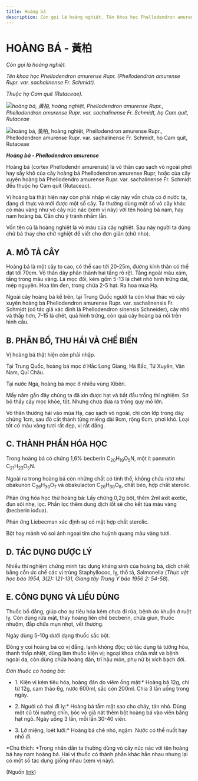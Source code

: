 ```yaml
---
title: Hoàng bá
description: Còn gọi là hoàng nghiệt. Tên khoa học Phellodendron amurense Rupr. (Phellodendron amurense Rupr. var. sachalinense Fr. Schmidt). Thuộc họ Cam quít (Rutaceae). Hoàng bá (cortex Phellodendri amurensis) là vỏ thân cạo sạch vỏ ngoài phơi hay sấy khô của cây hoàng bá Phellodendron amurense Rupr, hoặc của cây xuyên hoàng bá Phellodendro amurense Rupr. var. sachalinense Fr. Schmidt đều thuộc họ Cam quít (Rutaceac).
---
```

# HOÀNG BÁ - 黃柏

*Còn gọi là hoàng nghiệt.*

*Tên khoa học Phellodendron amurense Rupr. (Phellodendron amurense Rupr. var. sachalinense Fr. Schmidt).*

*Thuộc họ Cam quít (Rutaceae).*

*![hoàng bá, 黃柏, hoàng nghiệt, Phellodendron amurense Rupr., Phellodendron amurense Rupr. var. sachalinense Fr. Schmidt, họ Cam quít, Rutaceae](/imgs/do-tat-loi/ctvvtvn/hoang-ba.jpg)*

![hoàng bá, 黃柏, hoàng nghiệt, Phellodendron amurense Rupr., Phellodendron amurense Rupr. var. sachalinense Fr. Schmidt, họ Cam quít, Rutaceae](/imgs/do-tat-loi/ctvvtvn/hoang-ba-2.jpg)

***Hoàng bá - Phellodendron amurense***

Hoàng bá (cortex Phellodendri amurensis) là vỏ thân cạo sạch vỏ ngoài phơi hay sấy khô của cây hoàng bá Phellodendron amurense Rupr, hoặc của cây xuyên hoàng bá Phellodendro amurense Rupr. var. sachalinense Fr. Schmidt đều thuộc họ Cam quít (Rutaceac).

Vị hoàng bá thật hiện nay còn phải nhập vì cây này vốn chưa có ở nước ta, đang di thực và mới được một số cây. Ta thường dùng một số vỏ cây khác có màu vàng như vỏ cây núc nác (xem vị này) với tên hoàng bá nam, hay nam hoàng bá. Cần chú ý tránh nhầm lẫn.

Vốn tên cũ là hoàng nghiệt là vỏ màu của cây nghiệt. Sau này người ta dùng chữ bá thay cho chữ nghiệt để viết cho đơn giản (chữ nho).

## A. MÔ TẢ CÂY

Hoàng bá là một cây to cao, có thể cao tới 20-25m, đường kính thân có thể đạt tới 70cm. Vỏ thân dày phân thành hai tầng rõ rệt. Tầng ngoài màu xám, tầng trong màu vàng. Lá mọc đối, kém gồm 5-13 lá chét nhỏ hình trứng dài, mép nguyên. Hoa tím đen, trong chứa 2-5 hạt. Ra hoa mùa Hạ.

Ngoài cây hoàng bá kể trên, tại Trung Quốc người ta còn khai thác vỏ cây xuyên hoàng bá Phellodendron amurense Rupr. var. sachalinensis Fr. Schmidt (có tác giả xác định là Phellodendron sinensis Schneider), cây nhỏ và thấp hơn, 7-15 lá chét, quả hình trứng, còn quả cây hoàng bá nói trên hình cầu.

## B. PHÂN BỐ, THU HÁI VÀ CHẾ BIẾN

Vị hoàng bá thật hiện còn phải nhập.

Tại Trung Quốc, hoàng bá mọc ở Hắc Long Giang, Hà Bắc, Tứ Xuyên, Vân Nam, Quí Châu.

Tại nước Nga, hoàng bá mọc ở nhiều vùng Xibêri.

Mấy năm gần đây chúng ta đã xin được hạt và bắt đầu trồng thí nghiệm. Sơ bộ thấy cây mọc khỏe, tốt. Nhưng chưa đưa ra trồng quy mô lớn.

Vỏ thân thường hái vào mùa Hạ, cạo sạch vỏ ngoài, chỉ còn lớp trong dày chừng 1cm, sau đó cắt thành từng miếng dài 9cm, rộng 6cm, phơi khô. Loại tốt có màu vàng tươi rất đẹp, vị rất đắng.

## C. THÀNH PHẦN HÓA HỌC

Trong hoàng bá có chứng 1,6% becberin C<sub>20</sub>H<sub>19</sub>O<sub>5</sub>N, một ít panmatin C<sub>21</sub>H<sub>23</sub>O<sub>5</sub>N.

Ngoài ra trong hoàng bá còn những chất có tinh thể, không chứa nitơ như obakunon C<sub>26</sub>H<sub>30</sub>O<sub>7</sub> và obakulacton C<sub>26</sub>H<sub>30</sub>O<sub>8</sub>, chất béo, hợp chất sterolic.

Phản ứng hóa học thử hoàng bá: Lấy chừng 0,2g bột, thêm 2ml axit axetic, đun sôi nhẹ, lọc. Phần lọc thêm dung dịch iốt sẽ cho kết tủa màu vàng (becberin iođua).

Phản ứng Liebecman xác định sự có mặt hợp chất sterolic.

Bột hay mảnh vỏ soi ánh ngoại tím cho huỳnh quang màu vàng tươi.

## D. TÁC DỤNG DƯỢC LÝ

Nhiều thí nghiệm chứng minh tác dụng kháng sinh của hoàng bá, dịch chiết bằng cồn ức chế các vi trùng Staphyllococ, lỵ, thổ tả, Salmonella (*Thực vật học báo 1954, 3(2): 121-131, Giang tây Trung Y báo 1956 2: 54-58*).

## E. CÔNG DỤNG VÀ LIỀU DÙNG

Thuốc bổ đắng, giúp cho sự tiêu hóa kém chưa đi rửa, bệnh do khuẩn ở ruột lỵ. Còn dùng rửa mặt, thay hoàng liên chế becberin, chữa giun, thuốc nhuộm, đắp chữa mụn nhọt, vết thương.

Ngày dùng 5-10g dưới dạng thuốc sắc bột.

Đông y coi hoàng bá có vị đắng, lạnh không độc; có tác dụng tả tướng hỏa, thanh thấp nhiệt, dùng làm thuốc kiện vị; ngoại khoa chữa mắt và bệnh ngoài da, còn dùng chữa hoàng đản, trĩ hậu môn, phụ nữ bị xích bạch đới.

*Đơn thuốc có hoàng bá:*

* 1\. Kiện vị kém tiêu hóa, hoàng đản do viêm ống mật:* Hoàng bá 12g, chi tử 12g, cam thảo 6g, nước 600ml, sắc còn 200ml. Chia 3 lần uống trong ngày.

* 2\. Người có thai đi lỵ:* Hoàng bá tẩm mật sao cho cháy, tán nhỏ. Dùng một củ tỏi nướng chín, bóc vỏ giã nát thêm bột hoàng bá vào viên bằng hạt ngô. Ngày uống 3 lần, mỗi lần 30-40 viên.

* 3\. Lở miệng, loét lưỡi:* Hoàng bá chẻ nhỏ, ngậm. Nước có thể nuốt hay nhổ đi.

*Chú thích: *Trong nhân dân ta thường dùng vỏ cây núc nác với tên hoàng bá hay nam hoàng bá. Hai vị thuốc có thành phần khác hẳn nhau nhưng lại có một số tác dụng giống nhau (xem vị này).

(Nguồn <a href="http://www.thuocvuonnha.com/nhung-cay-thuoc-va-vi-thuoc-viet-nam/ket-qua-tra-cuu/hoang-ba" target="_blank">link</a>)
